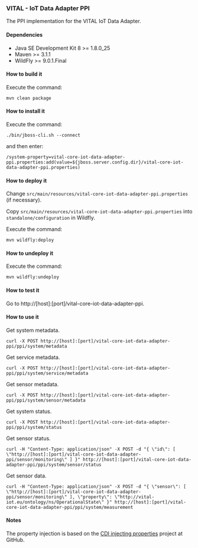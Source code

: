 ### VITAL - IoT Data Adapter PPI

The PPI implementation for the VITAL IoT Data Adapter.

#### Dependencies
* Java SE Development Kit 8 >= 1.8.0_25
* Maven >= 3.1.1
* WildFly >= 9.0.1.Final

#### How to build it

Execute the command:

	mvn clean package
	
#### How to install it

Execute the command:

	./bin/jboss-cli.sh --connect

and then enter:

	/system-property=vital-core-iot-data-adapter-ppi.properties:add(value=${jboss.server.config.dir}/vital-core-iot-data-adapter-ppi.properties)
		
#### How to deploy it

Change `src/main/resources/vital-core-iot-data-adapter-ppi.properties` (if necessary).

Copy `src/main/resources/vital-core-iot-data-adapter-ppi.properties` into 
`standalone/configuration` in Wildfly.

Execute the command:

	mvn wildfly:deploy
	
#### How to undeploy it

Execute the command:

	mvn wildfly:undeploy

#### How to test it

Go to http://[host]:[port]/vital-core-iot-data-adapter-ppi.

#### How to use it

Get system metadata.

	curl -X POST http://[host]:[port]/vital-core-iot-data-adapter-ppi/ppi/system/metadata
	
Get service metadata.

	curl -X POST http://[host]:[port]/vital-core-iot-data-adapter-ppi/ppi/system/service/metadata

Get sensor metadata.

	curl -X POST http://[host]:[port]/vital-core-iot-data-adapter-ppi/ppi/system/sensor/metadata

Get system status.

	curl -X POST http://[host]:[port]/vital-core-iot-data-adapter-ppi/ppi/system/status

Get sensor status.

	curl -H "Content-Type: application/json" -X POST -d "{ \"id\": [ \"http://[host]:[port]/vital-core-iot-data-adapter-ppi/sensor/monitoring\" ] }" http://[host]:[port]/vital-core-iot-data-adapter-ppi/ppi/system/sensor/status

Get sensor data.

	curl -H "Content-Type: application/json" -X POST -d "{ \"sensor\": [ \"http://[host]:[port]/vital-core-iot-data-adapter-ppi/sensor/monitoring\" ], \"property\": \"http://vital-iot.eu/ontology/ns/OperationalState\" }" http://[host]:[port]/vital-core-iot-data-adapter-ppi/ppi/system/measurement

#### Notes

The property injection is based on the [CDI injecting properties](https://github.com/ChrisRitchie/CDI-injecting-properties) project at GitHub.
